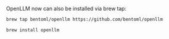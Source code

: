 OpenLLM now can also be installed via brew tap:
```bash
brew tap bentoml/openllm https://github.com/bentoml/openllm

brew install openllm
```
